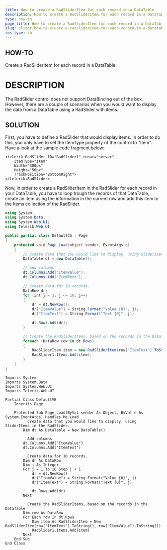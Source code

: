 ```yaml
---
title: How to create a RadSliderItem for each record in a DataTable
description: How to create a RadSliderItem for each record in a DataTable. Check it now!
type: how-to
page_title: How to create a RadSliderItem for each record in a DataTable
slug: slider-how-to-create-a-radslideritem-for-each-record-in-a-datatable
res_type: kb
---
```


## HOW-TO  

Create a RadSliderItem for each record in a DataTable.  
   
# DESCRIPTION  

The RadSlider control does not support DataBinding out of the box. However, there are a couple of scenarios when you would want to display the data from a DataTable using a RadSlider with items.  
   
## SOLUTION

First, you have to define a RadSlider that would display items. In order to do this, you only have to set the ItemType property of the control to "Item". Have a look at the sample code fragment below:  
 
````ASP.NET
<telerik:RadSlider ID="RadSlider1" runat="server"  
    ItemType="Item" 
    Width="500px" 
    Height="50px" 
    TrackPosition="BottomRight"> 
</telerik:RadSlider>
````

Now, in order to create a RadSliderItem in the RadSlider for each record in your DataTable, you have to loop trough the records of that DataTable, create an item using the information in the current row and add this item to the Items collection of the RadSlider.  
   

````C#
using System;
using System.Data;
using System.Web.UI;
using Telerik.Web.UI;

public partial class DefaultCS : Page
{
    protected void Page_Load(object sender, EventArgs e)
    {
        // Create data that you would like to display, using SliderItems in the RadSlider.
        DataTable dt = new DataTable();

        // Add columns
        dt.Columns.Add("ItemValue");
        dt.Columns.Add("ItemText");

        // Create data for 10 records.
        DataRow dr;
        for (int j = 1; j <= 10; j++)
        {
            dr = dt.NewRow();
            dr["ItemValue"] = String.Format("Value {0}", j);
            dr["ItemText"] = String.Format("Text {0}", j);

            dt.Rows.Add(dr);
        }

        // Create the RadSliderItems, based on the records in the DataTable
        foreach (DataRow row in dt.Rows)
        {
            RadSliderItem item = new RadSliderItem(row["ItemText"].ToString(), row["ItemValue"].ToString());
            RadSlider1.Items.Add(item);
        }
    }
}

````
   

````VB
Imports System
Imports System.Data
Imports System.Web.UI
Imports Telerik.Web.UI

Partial Class DefaultVB
    Inherits Page
   
    Protected Sub Page_Load(ByVal sender As Object, ByVal e As System.EventArgs) Handles Me.Load
        ' Create data that you would like to display, using SliderItems in the RadSlider.
        Dim dt As DataTable = New DataTable()

        ' Add columns
        dt.Columns.Add("ItemValue")
        dt.Columns.Add("ItemText")

        ' Create data for 10 records.
        Dim dr As DataRow
        Dim j As Integer
        For j = 1 To 10 Step j + 1
            dr = dt.NewRow()
            dr("ItemValue") = String.Format("Value {0}", j)
            dr("ItemText") = String.Format("Text {0}", j)

            dt.Rows.Add(dr)
        Next

        ' Create the RadSliderItems, based on the records in the DataTable
        Dim row As DataRow
        For Each row In dt.Rows
            Dim item As RadSliderItem = New RadSliderItem(row("ItemText").ToString(), row("ItemValue").ToString())
            RadSlider1.Items.Add(item)
        Next
    End Sub
End Class

````


   
